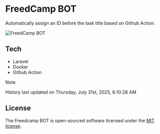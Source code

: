 # FreedCamp BOT

Automatically assign an ID before the task title based on Github Action.

![FreedCamp BOT](https://repository-images.githubusercontent.com/737932867/7d34798b-2680-471c-b089-a78a718d3d6a)

## Tech

- Laravel
- Docker
- Github Action

> [!NOTE]  
> History last updated on Thursday, July 31st, 2025, 6:10:28 AM

## License

The Freedcamp BOT is open-sourced software licensed under the [MIT license](https://opensource.org/licenses/MIT).
